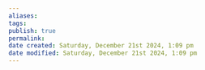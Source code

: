 ```yaml
---
aliases: 
tags: 
publish: true
permalink:
date created: Saturday, December 21st 2024, 1:09 pm
date modified: Saturday, December 21st 2024, 1:09 pm
---
```


